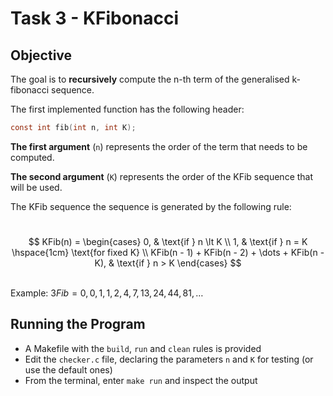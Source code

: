 # Task 3 - KFibonacci

## Objective

The goal is to **recursively** compute the n-th term of the generalised k-fibonacci sequence.

The first implemented function has the following header:
```c
const int fib(int n, int K);
```

**The first argument** (`n`) represents the order of the term that needs to be computed.

**The second argument** (`K`) represents the order of the KFib sequence that will be used.

The KFib sequence the sequence is generated by the following rule: <p>  
$$  
KFib(n) =  
\begin{cases}  
0, & \text{if } n \lt K \\  
1, & \text{if } n = K \hspace{1cm} \text{for fixed K} \\  
KFib(n - 1) + KFib(n - 2) + \dots + KFib(n - K), & \text{if } n > K  
\end{cases}  
$$ <p>  
Example: $3Fib = 0, 0, 1, 1, 2, 4, 7, 13, 24, 44, 81, \dots$

## Running the Program

- A Makefile with the `build`, `run` and `clean` rules is provided
- Edit the `checker.c` file, declaring the parameters `n` and `K` for testing (or use the default ones)
- From the terminal, enter `make run` and inspect the output
